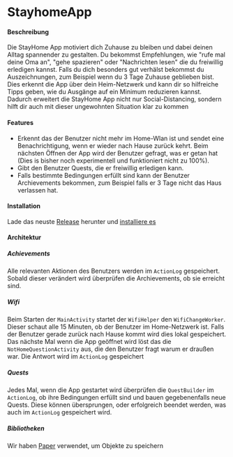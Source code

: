 # StayhomeApp

#### Beschreibung
Die StayHome App motiviert dich Zuhause zu bleiben und dabei deinen Alltag spannender zu gestalten. Du bekommst Empfehlungen, wie "rufe mal deine Oma an", "gehe spazieren" oder "Nachrichten lesen" die du freiwillig erledigen kannst. Falls du dich besonders gut verhälst bekommst du Auszeichnungen, zum Beispiel wenn du 3 Tage Zuhause geblieben bist. Dies erkennt die App über dein Heim-Netzwerk und kann dir so hilfreiche Tipps geben, wie du Ausgänge auf ein Minimum reduzieren kannst. Dadurch erweitert die StayHome App nicht nur Social-Distancing, sondern hilft dir auch mit dieser ungewohnten Situation klar zu kommen

#### Features
- Erkennt das der Benutzer nicht mehr im Home-Wlan ist und sendet eine Benachrichtigung, wenn er wieder nach Hause zurück kehrt. Beim nächsten Öffnen der App wird der Benutzer gefragt, was er getan hat (Dies is bisher noch experimentell und funktioniert nicht zu 100%).
- Gibt den Benutzer Quests, die er freiwillig erledigen kann.
- Falls bestimmte Bedingungen erfüllt sind kann der Benutzer Archievements bekommen, zum Beispiel falls er 3 Tage nicht das Haus verlassen hat.

#### Installation
Lade das neuste [Release](https://github.com/Paulpanther/StayhomeApp/releases) herunter und [installiere es](https://www.lifewire.com/install-apk-on-android-4177185)

#### Architektur

##### Achievements
Alle relevanten Aktionen des Benutzers werden im `ActionLog` gespeichert. Sobald dieser verändert wird überprüfen die Archievements, ob sie erreicht sind.

##### Wifi
Beim Starten der `MainActivity` startet der `WifiHelper` den `WifiChangeWorker`. Dieser schaut alle 15 Minuten, ob der Benutzer im Home-Netzwerk ist. Falls der Benutzer gerade zurück nach Hause kommt wird dies lokal gespeichert. Das nächste Mal wenn die App geöffnet wird löst das die `NotHomeQuestionActivity` aus, die den Benutzer fragt warum er draußen war. Die Antwort wird im `ActionLog` gespeichert

##### Quests
Jedes Mal, wenn die App gestartet wird überprüfen die `QuestBuilder` im `ActionLog`, ob ihre Bedingungen erfüllt sind und bauen gegebenenfalls neue Quests. Diese können übersprungen, oder erfolgreich beendet werden, was auch im `ActionLog` gespeichert wird.

##### Bibliotheken
Wir haben [Paper](https://github.com/pilgr/Paper) verwendet, um Objekte zu speichern

